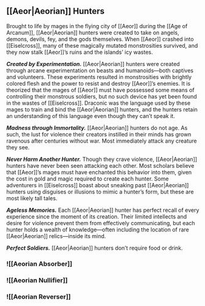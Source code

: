 ## [[Aeor|Aeorian]] Hunters

Brought to life by mages in the flying city of [[Aeor]] during the [[Age of Arcanum]], [[Aeor|Aeorian]] hunters were created to take on angels, demons, devils, fey, and the gods themselves. When [[Aeor]] crashed into [[Eiselcross]], many of these magically mutated monstrosities survived, and they now stalk [[Aeor]]’s ruins and the islands’ icy wastes.

**_Created by Experimentation._** [[Aeor|Aeorian]] hunters were created through arcane experimentation on beasts and humanoids—both captives and volunteers. These experiments resulted in monstrosities with brightly colored flesh and the power to resist and destroy [[Aeor]]’s enemies. It is theorized that the mages of [[Aeor]] must have possessed some means of controlling their monstrous soldiers, but no such device has yet been found in the wastes of [[Eiselcross]]. Draconic was the language used by these mages to train and bind the [[Aeor|Aeorian]] hunters, and the hunters retain an understanding of this language even though they can’t speak it.

**_Madness through Immortality._** [[Aeor|Aeorian]] hunters do not age. As such, the lust for violence their creators instilled in their minds has grown ravenous after centuries without war. Most immediately attack any creature they see.

**_Never Harm Another Hunter._** Though they crave violence, [[Aeor|Aeorian]] hunters have never been seen attacking each other. Most scholars believe that [[Aeor]]’s mages must have enchanted this behavior into them, given the cost in gold and magic required to create each hunter. Some adventurers in [[Eiselcross]] boast about sneaking past [[Aeor|Aeorian]] hunters using disguises or illusions to mimic a hunter’s form, but these are most likely tall tales.

**_Ageless Memories._** Each [[Aeor|Aeorian]] hunter has perfect recall of every experience since the moment of its creation. Their limited intellects and desire for violence prevent them from effectively communicating, but each hunter holds a wealth of knowledge—often including the location of rare [[Aeor|Aeorian]] relics—inside its mind.

**_Perfect Soldiers._** [[Aeor|Aeorian]] hunters don’t require food or drink.

### ![[Aeorian Absorber]]

### ![[Aeorian Nullifier]]

### ![[Aeorian Reverser]]